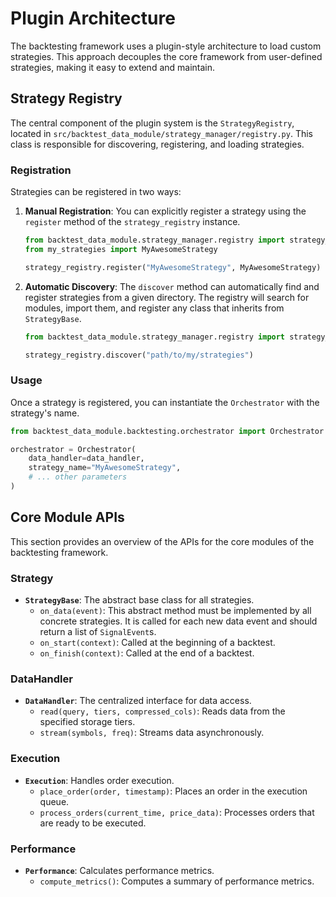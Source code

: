 # Plugin Architecture

The backtesting framework uses a plugin-style architecture to load custom strategies. This approach decouples the core framework from user-defined strategies, making it easy to extend and maintain.

## Strategy Registry

The central component of the plugin system is the `StrategyRegistry`, located in `src/backtest_data_module/strategy_manager/registry.py`. This class is responsible for discovering, registering, and loading strategies.

### Registration

Strategies can be registered in two ways:

1.  **Manual Registration**: You can explicitly register a strategy using the `register` method of the `strategy_registry` instance.

    ```python
    from backtest_data_module.strategy_manager.registry import strategy_registry
    from my_strategies import MyAwesomeStrategy

    strategy_registry.register("MyAwesomeStrategy", MyAwesomeStrategy)
    ```

2.  **Automatic Discovery**: The `discover` method can automatically find and register strategies from a given directory. The registry will search for modules, import them, and register any class that inherits from `StrategyBase`.

    ```python
    from backtest_data_module.strategy_manager.registry import strategy_registry

    strategy_registry.discover("path/to/my/strategies")
    ```

### Usage

Once a strategy is registered, you can instantiate the `Orchestrator` with the strategy's name.

```python
from backtest_data_module.backtesting.orchestrator import Orchestrator

orchestrator = Orchestrator(
    data_handler=data_handler,
    strategy_name="MyAwesomeStrategy",
    # ... other parameters
)
```

## Core Module APIs

This section provides an overview of the APIs for the core modules of the backtesting framework.

### Strategy

-   **`StrategyBase`**: The abstract base class for all strategies.
    -   `on_data(event)`: This abstract method must be implemented by all concrete strategies. It is called for each new data event and should return a list of `SignalEvent`s.
    -   `on_start(context)`: Called at the beginning of a backtest.
    -   `on_finish(context)`: Called at the end of a backtest.

### DataHandler

-   **`DataHandler`**: The centralized interface for data access.
    -   `read(query, tiers, compressed_cols)`: Reads data from the specified storage tiers.
    -   `stream(symbols, freq)`: Streams data asynchronously.

### Execution

-   **`Execution`**: Handles order execution.
    -   `place_order(order, timestamp)`: Places an order in the execution queue.
    -   `process_orders(current_time, price_data)`: Processes orders that are ready to be executed.

### Performance

-   **`Performance`**: Calculates performance metrics.
    -   `compute_metrics()`: Computes a summary of performance metrics.
